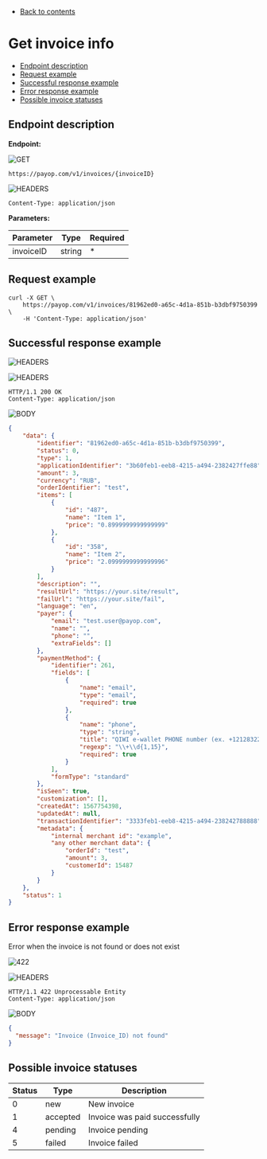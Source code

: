 * [Back to contents](../Readme.md#contents)

# Get invoice info

* [Endpoint description](#endpoint-description)
* [Request example](#request-example)
* [Successful response example](#successful-response-example)
* [Error response example](#error-response-example)
* [Possible invoice statuses](#possible-invoice-statuses)

## Endpoint description

**Endpoint:**

![GET](https://img.shields.io/badge/-GET-blue?style=for-the-badge)

```shell
https://payop.com/v1/invoices/{invoiceID}
```

![HEADERS](https://img.shields.io/badge/-HEADERS-yellowgreen?style=for-the-badge)

```shell
Content-Type: application/json
```

**Parameters:**

Parameter   |  Type  |  Required |
------------|--------|-----------|
invoiceID   | string |     *     |

## Request example

```shell
curl -X GET \
    https://payop.com/v1/invoices/81962ed0-a65c-4d1a-851b-b3dbf9750399 \
    -H 'Content-Type: application/json'
```

## Successful response example

![HEADERS](https://img.shields.io/badge/200-OK-blue?style=for-the-badge)

![HEADERS](https://img.shields.io/badge/-HEADERS-yellowgreen?style=for-the-badge)

```shell
HTTP/1.1 200 OK
Content-Type: application/json
```

![BODY](https://img.shields.io/badge/-BODY-blueviolet?style=for-the-badge)

```json
{
    "data": {
        "identifier": "81962ed0-a65c-4d1a-851b-b3dbf9750399",
        "status": 0,
        "type": 1,
        "applicationIdentifier": "3b60feb1-eeb8-4215-a494-2382427ffe88",
        "amount": 3,
        "currency": "RUB",
        "orderIdentifier": "test",
        "items": [
            {
                "id": "487",
                "name": "Item 1",
                "price": "0.8999999999999999"
            },
            {
                "id": "358",
                "name": "Item 2",
                "price": "2.0999999999999996"
            }
        ],
        "description": "",
        "resultUrl": "https://your.site/result",
        "failUrl": "https://your.site/fail",
        "language": "en",
        "payer": {
            "email": "test.user@payop.com",
            "name": "",
            "phone": "",
            "extraFields": []
        },
        "paymentMethod": {
            "identifier": 261,
            "fields": [
                {
                    "name": "email",
                    "type": "email",
                    "required": true
                },
                {
                    "name": "phone",
                    "type": "string",
                    "title": "QIWI e-wallet PHONE number (ex. +12128322000)",
                    "regexp": "\\+\\d{1,15}",
                    "required": true
                }
            ],
            "formType": "standard"
        },
        "isSeen": true,
        "customization": [],
        "createdAt": 1567754398,
        "updatedAt": null,
        "transactionIdentifier": "3333feb1-eeb8-4215-a494-238242788888",
        "metadata": {
            "internal merchant id": "example",
            "any other merchant data": {
                "orderId": "test",
                "amount": 3,
                "customerId": 15487            
            }
        }
    },
    "status": 1
}
```

## Error response example

Error when the invoice is not found or does not exist

![422](https://img.shields.io/badge/422-Unprocessable%20Entity-red?style=for-the-badge)

![HEADERS](https://img.shields.io/badge/-HEADERS-yellowgreen?style=for-the-badge)

```shell
HTTP/1.1 422 Unprocessable Entity
Content-Type: application/json
```

![BODY](https://img.shields.io/badge/-BODY-blueviolet?style=for-the-badge)

```json
{
  "message": "Invoice (Invoice_ID) not found"
}
```

## Possible invoice statuses

Status      |  Type    |  Description                        |
------------|----------|-------------------------------------|
0           | new      |  New invoice                        |
1           | accepted |  Invoice was paid successfully      |
4           | pending  |  Invoice pending                    |
5           | failed   |  Invoice failed                     |

